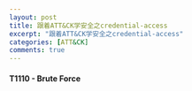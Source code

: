 ```yaml
---
layout: post
title: 跟着ATT&CK学安全之credential-access
excerpt: "跟着ATT&CK学安全之credential-access"
categories: [ATT&CK]
comments: true
---
```

#### T1110 - Brute Force
